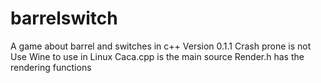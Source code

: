 barrelswitch
============

A game about barrel and switches in c++
Version 0.1.1
Crash prone is not
Use Wine to use in Linux
Caca.cpp is the main source
Render.h has the rendering functions